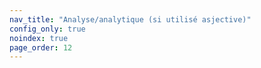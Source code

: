 ```yaml
---
nav_title: "Analyse/analytique (si utilisé asjective)"
config_only: true
noindex: true
page_order: 12
---
```


